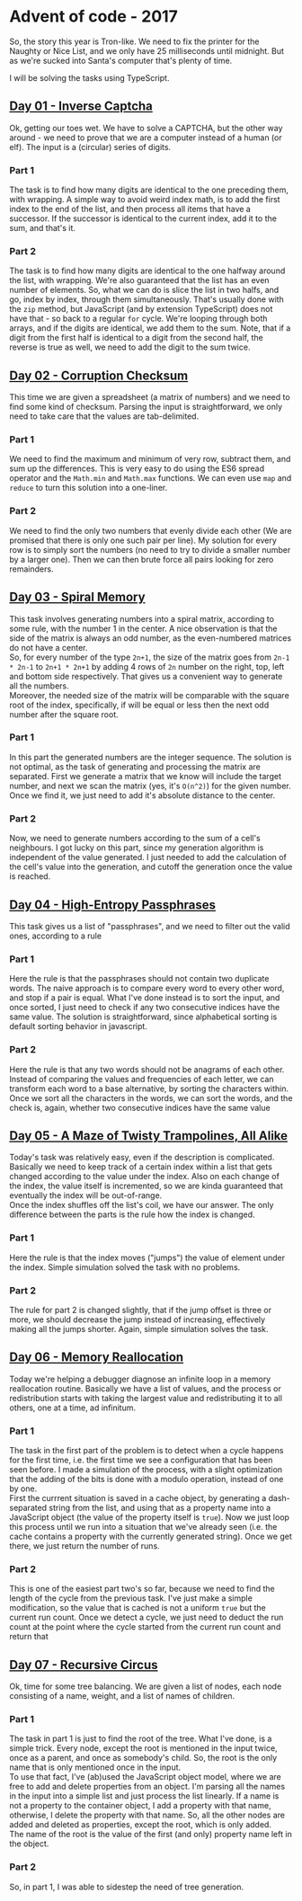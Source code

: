 # Advent of code - 2017
So, the story this year is Tron-like. We need to fix the printer for the Naughty or Nice List, and we only have 25 milliseconds until midnight.
But as we're sucked into Santa's computer that's plenty of time.

I will be solving the tasks using TypeScript.

## [Day 01 - Inverse Captcha](http://adventofcode.com/2017/day/1)
Ok, getting our toes wet. We have to solve a CAPTCHA, but the other way around - we need to prove that we are a computer instead of a human (or elf).
The input is a (circular) series of digits.

### Part 1
The task is to find how many digits are identical to the one preceding them, with wrapping.
A simple way to avoid weird index math, is to add the first index to the end of the list, and then process all items that have a successor.
If the successor is identical to the current index, add it to the sum, and that's it.

### Part 2
The task is to find how many digits are identical to the one halfway around the list, with wrapping.
We're also guaranteed that the list has an even number of elements.
So, what we can do is slice the list in two halfs, and go, index by index, through them simultaneously.
That's usually done with the `zip` method, but JavaScript (and by extension TypeScript) does not have that - so back to a regular `for` cycle.
We're looping through both arrays, and if the digits are identical, we add them to the sum.
Note, that if a digit from the first half is identical to a digit from the second half, the reverse is true as well, we need to add the digit to the sum twice.

## [Day 02 - Corruption Checksum](http://adventofcode.com/2017/day/2)
This time we are given a spreadsheet (a matrix of numbers) and we need to find some kind of checksum.
Parsing the input is straightforward, we only need to take care that the values are tab-delimited.

### Part 1
We need to find the maximum and minimum of very row, subtract them, and sum up the differences.
This is very easy to do using the ES6 spread operator and the `Math.min` and `Math.max` functions.
We can even use `map` and `reduce` to turn this solution into a one-liner.

### Part 2
We need to find the only two numbers that evenly divide each other (We are promised that there is only one such pair per line).
My solution for every row is to simply sort the numbers (no need to try to divide a smaller number by a larger one).
Then we can then brute force all pairs looking for zero remainders.

## [Day 03 - Spiral Memory](http://adventofcode.com/2017/day/3)
This task involves generating numbers into a spiral matrix, according to some rule, with the number 1 in the center. A nice observation is that the side of the matrix is always an odd number, as the even-numbered matrices do not have a center.   
So, for every number of the type `2n+1`, the size of the matrix goes from `2n-1 * 2n-1` to `2n+1 * 2n+1` by adding 4 rows of `2n` number on the right, top, left and bottom side respectively. That gives us a convenient way to generate all the numbers.  
Moreover, the needed size of the matrix will be comparable with the square root of the index, specifically, if will be equal or less then the next odd number after the square root.

### Part 1
In this part the generated numbers are the integer sequence. The solution is not optimal, as the task of generating and processing the matrix are separated. First we generate a matrix that we know will include the target number, and next we scan the matrix (yes, it's `O(n^2)`) for the given number. Once we find it, we just need to add it's absolute distance to the center.

### Part 2
Now, we need to generate numbers according to the sum of a cell's neighbours. I got lucky on this part, since my generation algorithm is independent of the value generated. I just needed to add the calculation of the cell's value into the generation, and cutoff the generation once the value is reached.

## [Day 04 - High-Entropy Passphrases](http://adventofcode.com/2017/day/4)
This task gives us a list of "passphrases", and we need to filter out the valid ones, according to a rule

### Part 1
Here the rule is that the passphrases should not contain two duplicate words. The naive approach is to compare every word to every other word, and stop if a pair is equal. What I've done instead is to sort the input, and once sorted, I just need to check if any two consecutive indices have the same value. The solution is straightforward, since alphabetical sorting is default sorting behavior in javascript.

### Part 2
Here the rule is that any two words should not be anagrams of each other. Instead of comparing the values and frequencies of each letter, we can transform each word to a base alternative, by sorting the characters within. Once we sort all the characters in the words, we can sort the words, and the check is, again, whether two consecutive indices have the same value

## [Day 05 - A Maze of Twisty Trampolines, All Alike](http://adventofcode.com/2017/day/5)
Today's task was relatively easy, even if the description is complicated. Basically we need to keep track of a certain index within a list that gets changed according to the value under the index. Also on each change of the index, the value itself is incremented, so we are kinda guaranteed that eventually the index will be out-of-range.   
Once the index shuffles off the list's coil, we have our answer. The only difference between the parts is the rule how the index is changed.

### Part 1
Here the rule is that the index moves ("jumps") the value of element under the index. Simple simulation solved the task with no problems.

### Part 2
The rule for part 2 is changed slightly, that if the jump offset is three or more, we should decrease the jump instead of increasing, effectively making all the jumps shorter. Again, simple simulation solves the task.

## [Day 06 - Memory Reallocation](http://adventofcode.com/2017/day/6)
Today we're helping a debugger diagnose an infinite loop in a memory reallocation routine. Basically we have a list of values, and the process or redistribution starts with taking the largest value and redistributing it to all others, one at a time, ad infinitum.

### Part 1
The task in the first part of the problem is to detect when a cycle happens for the first time, i.e. the first time we see a configuration that has been seen before. I made a simulation of the process, with a slight optimization that the adding of the bits is done with a modulo operation, instead of one by one.  
First the currrent situation is saved in a cache object, by generating a dash-separated string from the list, and using that as a property name into a JavaScript object (the value of the property itself is `true`). Now we just loop this process until we run into a situation that we've already seen (i.e. the cache contains a property with the currently generated string). Once we get there, we just return the number of runs.

### Part 2
This is one of the easiest part two's so far, because we need to find the length of the cycle from the previous task. I've just make a simple modification, so the value that is cached is not a uniform `true` but the current run count. Once we detect a cycle, we just need to deduct the run count at the point where the cycle started from the current run count and return that

## [Day 07 - Recursive Circus](http://adventofcode.com/2017/day/7)
Ok, time for some tree balancing. We are given a list of nodes, each node consisting of a name, weight, and a list of names of children.

### Part 1
The task in part 1 is just to find the root of the tree. What I've done, is a simple trick. Every node, except the root is mentioned in the input twice, once as a parent, and once as somebody's child. So, the root is the only name that is only mentioned once in the input.  
To use that fact, I've (ab)used the JavaScript object model, where we are free to add and delete properties from an object. I'm parsing all the names in the input into a simple list and just process the list linearly. If a name is not a property to the container object, I add a property with that name, otherwise, I delete the property with that name. So, all the other nodes are added and deleted as properties, except the root, which is only added.  
The name of the root is the value of the first (and only) property name left in the object.

### Part 2
So, in part 1, I was able to sidestep the need of tree generation.



